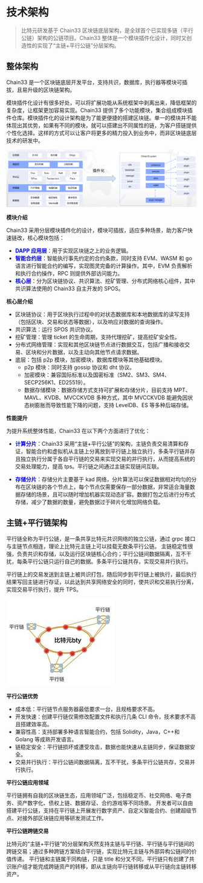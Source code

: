 # 技术架构

> 比特元研发基于 Chain33 区块链底层架构，是全球首个已实现多链（平行公链）架构的公链项目。Chain33 整体是一个模块插件化设计，同时又创造性的实现了“主链+平行公链”分层架构。

## 整体架构

Chain33 是一个区块链底层开发平台，支持共识，数据库，执行器等模块可插拔，且易升级的区块链架构。

模块插件化设计有很多好处，可以将扩展功能从系统框架中剥离出来，降低框架的复杂度，让框架更加容易实现。Chain33 提供了多个功能模块，集合组成模块插件仓库。模块插件化的设计架构是为了能更便捷的搭建区块链。单一的模块并不能体现出其优势，如果有不同的模块，就可以搭建出不同属性的链，为客户搭链提供个性化选择。这样的方式可以让客户将更多的精力投入到业务中，而非区块链底层技术的研发中。

![技术架构](../../../picture/plugin.png)

**模块介绍**

Chain33 采用分层模块插件化的设计，模块可插拔，适应多种场景，助力客户快速链改，核心模块包括：

- <font color=blue>**DAPP 应用层**</font>：用于实现区块链之上的业务逻辑。
- <font color=blue>**智能合约层**</font>：智能执行事先约定的合约条款，同时支持 EVM、WASM 和 go 语言进行智能合约的编写，实现图灵完备的计算操作。其中，EVM 负责解析和执行合约操作，RPC 则提供外部访问能力。
- <font color=blue>**核心层**</font>：分为区块链协议、共识算法、挖矿管理、分布式网络核心组件，其中共识算法使用的 Chain33 自主开发的 SPOS。

**核心层介绍**

- 区块链协议：用于区块执行过程中的对状态数据库和本地数据库的读写支持（包括区块、交易和状态等数据），以及响应对数据的查询操作。
- 共识算法：运行 SPOS 共识协议。
- 挖矿管理：管理 ticket 的生命周期，支持代理挖矿，提高挖矿安全性。
- 分布式网络管理：实现和其他区块链节点进行数据交互，包括广播和接收交易、区块和分片数据，以及主动向其他节点请求数据。
- 底层：包括 p2p 模块，加密模块，数据库模块等其他基础模块。
  - p2p 模块：同时支持 gossip 协议和 dht 协议。
  - 加密模块：兼容国际标准以及国密标准（SM2、SM3、SM4、SECP256K1、ED25519）。
  - 数据存储模块：数据存储方式支持可扩展和存储分片，目前支持 MPT、MAVL、KVDB、MVCCKVDB 多种方式，其中 MVCCKVDB 能避免因状态树膨胀而导致性能下降的问题，支持 LevelDB、ES 等多种后端存储。

**性能提升**

为提升系统整体性能，Chain33 在以下两个方面进行了优化：

- <font color=blue>**计算分片**</font>：Chain33 采用“主链+平行公链”的架构，主链负责交易清算和存证，智能合约和虚拟机从主链上分离放到平行链上独立执行，多条平行链并存且独立执行分属于各自平行链的交易来实现交易的并行执行，从而提高系统的交易处理能力，提高 tps。平行链之间通过主链实现链间互联。

- <font color=blue>**存储分片**</font>：存储分片主要基于 kad 网络，分片算法可以保证数据相对均匀的分布在区块链的各个节点上，每个节点仅需要保存一部分数据，非常适合海量数据存储的场景，且可以随时增加机器实现动态扩容。数据打包之后进行分布式存储，减少了数据的数量，避免数据过于碎片化增加网络负载。

## 主链+平行链架构

平行链全称为平行公链，是一条共享比特元共识网络的独立公链，通过 grpc 接口与主链节点相连，理论上比特元主链上可以挂载无数条平行公链。
主链稳定性很强，负责共识和存储，以及运行区块链核心合约；平行公链间数据隔离，互不干扰，每条平行公链只运行自己的数据。多条平行公链共存，实现交易并行执行。

平行链上的交易发送到主链上被共识打包，随后同步到平行链上被执行，最后执行结果写回主链进行存证，以此达到共享网络安全的同时，使共识和交易执行分离，实现交易平行执行，提升 TPS。

![平行链架构](../../../picture/parachain.png)

**平行公链优势**

- 成本低：平行链节点服务器最低要求一台，且规格要求不高。
- 开发快速：创建平行链仅需修改配置文件和执行几条 CLI 命令，技术要求不高且搭建效率高。
- 兼容性高：支持部署多种语言智能合约，包括 Solidity，Java，C++和 Golang 等成熟开发语言。
- 链稳定安全：平行链损坏或遭受攻击，数据也能快速从主链同步，保证数据安全。
- 交易并行执行：平行公链间数据隔离，互不干扰，多条平行公链共存，交易并行执行。

**平行公链应用领域**

平行链拥有自我的区块链生态，应用领域广泛，包括稳定币、社交网络、电子商务、资产数字化、债权上链、数据存证、合约游戏等不同场景。
开发者可以自由搭建平行公链，支持在平行链上开展发行数字资产、自定义智能合约、创建超级节点、对接外部区块链应用等研发测试工作。

**平行公链跨链交易**

比特元的“主链+平行链”的分层架构天然支持主链与平行链、平行链与平行链间的跨链交易；通过多种跨链方案结合平行链，实现比特元主链与外部异构公链间的价值传递。
平行链和主链属于同构链，只是 title 和分叉不同，平行链只有创建了共识账户组才能完成跨链资产的转移，即从主链向平行链转移或从平行链向主链转移资产。
